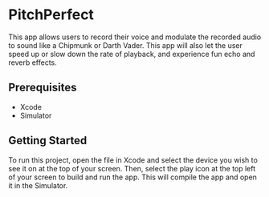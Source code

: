 # PitchPerfect
<p>This app allows users to record their voice and modulate the recorded audio to sound like a Chipmunk or Darth Vader.
This app will also let the user speed up or slow down the rate of playback, and experience fun echo and reverb effects.</p>

<h2>Prerequisites</h2>

  <ul>
  <li>Xcode</li>
  <li>Simulator</li>
  </ul>
  
<h2>Getting Started</h2>

<p>To run this project, open the file in Xcode and select the device you wish to see it on at the top of your screen.
Then, select the play icon at the top left of your screen to build and run the app. This will compile the app and open it in the Simulator.</p>
